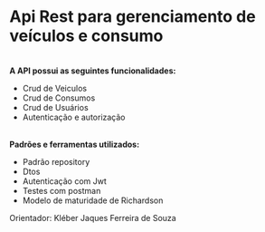 <strong> <h1>Api Rest para gerenciamento de veículos e consumo</strong></h1><br>
**A API possui as seguintes funcionalidades:**<br>
* Crud de Veiculos<br>
* Crud de Consumos<br>
* Crud de Usuários<br>
* Autenticação e autorização<br><br>

**Padrões e ferramentas utilizados:**<br>
* Padrão repository<br>
* Dtos<br>
* Autenticação com Jwt<br>
* Testes com postman<br>
* Modelo de maturidade de Richardson<br>

Orientador: Kléber Jaques Ferreira de Souza
